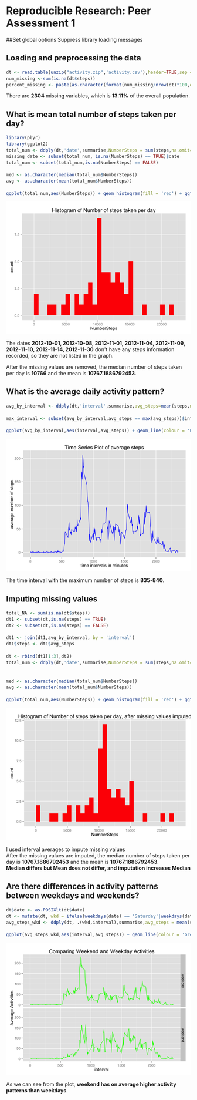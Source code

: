 # Reproducible Research: Peer Assessment 1

##Set global options
Suppress library loading messages


## Loading and preprocessing the data

```r
dt <- read.table(unzip("activity.zip",'activity.csv'),header=TRUE,sep = ',')
num_missing <-sum(is.na(dt$steps))
percent_missing <- paste(as.character(format(num_missing/nrow(dt)*100,digits=4)),'%',sep='')
```
There are **2304** missing variables, which is **13.11%** of the overall population. 

## What is mean total number of steps taken per day?

```r
library(plyr)
library(ggplot2)
total_num <- ddply(dt,'date',summarise,NumberSteps = sum(steps,na.omit=TRUE))
missing_date <- subset(total_num, is.na(NumberSteps) == TRUE)$date
total_num <- subset(total_num,is.na(NumberSteps) == FALSE)

med <- as.character(median(total_num$NumberSteps))
avg <- as.character(mean(total_num$NumberSteps))

ggplot(total_num,aes(NumberSteps)) + geom_histogram(fill = 'red') + ggtitle('Histogram of Number of steps taken per day')
```

![](PA1_template_files/figure-html/unnamed-chunk-2-1.png) 

The dates **2012-10-01, 2012-10-08, 2012-11-01, 2012-11-04, 2012-11-09, 2012-11-10, 2012-11-14, 2012-11-30** don't have any steps information recorded, so they are not listed in the graph.

After the missing values are removed, the median number of steps taken per day is **10766** and the mean is **10767.1886792453**.


## What is the average daily activity pattern?

```r
avg_by_interval <- ddply(dt,'interval',summarise,avg_steps=mean(steps,na.rm=TRUE))

max_interval <- subset(avg_by_interval,avg_steps == max(avg_steps))$interval

ggplot(avg_by_interval,aes(interval,avg_steps)) + geom_line(colour = 'Blue') + xlab('time intervals in minutes') + ylab('average number of steps') + ggtitle('Time Series Plot of average steps')
```

![](PA1_template_files/figure-html/unnamed-chunk-3-1.png) 

The time interval with the maximum number of steps is **835-840**.


## Imputing missing values

```r
total_NA <- sum(is.na(dt$steps))
dt1 <- subset(dt,is.na(steps) == TRUE)
dt2 <- subset(dt,is.na(steps) == FALSE)

dt1 <- join(dt1,avg_by_interval, by = 'interval')
dt1$steps <- dt1$avg_steps

dt <- rbind(dt1[1:3],dt2)
total_num <- ddply(dt,'date',summarise,NumberSteps = sum(steps,na.omit=TRUE))


med <- as.character(median(total_num$NumberSteps))
avg <- as.character(mean(total_num$NumberSteps))

ggplot(total_num,aes(NumberSteps)) + geom_histogram(fill = 'red') + ggtitle('Histogram of Number of steps taken per day, after missing values imputed')
```

![](PA1_template_files/figure-html/unnamed-chunk-4-1.png) 

I used interval averages to impute missing values  
After the missing values are imputed, the median number of steps taken per day is **10767.1886792453** and the mean is **10767.1886792453**.   
**Median differs but Mean does not differ, and imputation increases Median**

## Are there differences in activity patterns between weekdays and weekends?

```r
dt$date <- as.POSIXlt(dt$date)
dt <- mutate(dt, wkd = ifelse(weekdays(date) == 'Saturday'|weekdays(date) == 'Sunday','weekend','weekday'))
avg_steps_wkd <- ddply(dt, .(wkd,interval),summarise,avg_steps = mean(steps))

ggplot(avg_steps_wkd,aes(interval,avg_steps)) + geom_line(colour = 'Green') + facet_grid(wkd~.) + ggtitle('Comparing Weekend and Weekday Activities') + ylab('Average Activities')
```

![](PA1_template_files/figure-html/unnamed-chunk-5-1.png) 

As we can see from the plot, **weekend has on average higher activity patterns than weekdays**.

